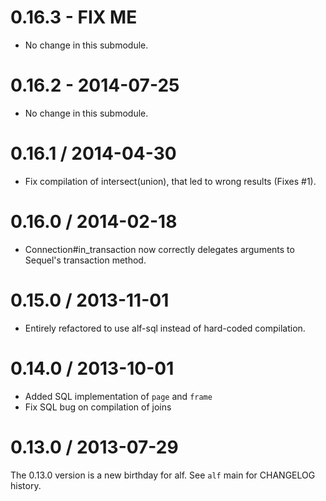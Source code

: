 # 0.16.3 - FIX ME

* No change in this submodule.

# 0.16.2 - 2014-07-25

* No change in this submodule.

# 0.16.1 / 2014-04-30

* Fix compilation of intersect(union), that led to wrong results (Fixes #1).

# 0.16.0 / 2014-02-18

* Connection#in_transaction now correctly delegates arguments to Sequel's
  transaction method.

# 0.15.0 / 2013-11-01

* Entirely refactored to use alf-sql instead of hard-coded compilation.

# 0.14.0 / 2013-10-01

* Added SQL implementation of `page` and `frame`
* Fix SQL bug on compilation of joins

# 0.13.0 / 2013-07-29

The 0.13.0 version is a new birthday for alf. See `alf` main for CHANGELOG
history.

